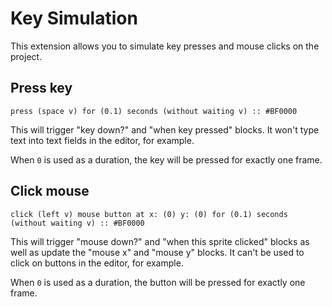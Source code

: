 # Key Simulation

This extension allows you to simulate key presses and mouse clicks on the project.

## Press key

```scratch
press (space v) for (0.1) seconds (without waiting v) :: #BF0000
```

This will trigger "key down?" and "when key pressed" blocks. It won't type text into text fields in the editor, for example.

When `0` is used as a duration, the key will be pressed for exactly one frame.

## Click mouse

```scratch
click (left v) mouse button at x: (0) y: (0) for (0.1) seconds (without waiting v) :: #BF0000
```

This will trigger "mouse down?" and "when this sprite clicked" blocks as well as update the "mouse x" and "mouse y" blocks. It can't be used to click on buttons in the editor, for example.

When `0` is used as a duration, the button will be pressed for exactly one frame.
